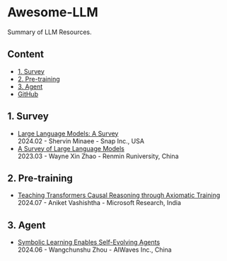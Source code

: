 # Awesome-LLM
Summary of LLM Resources.

## Content

- [1. Survey](#1-survey)
- [2. Pre-training](#2-pre-training)
- [3. Agent](#3-agent)
- [GitHub](#github)
  
## 1. Survey
- [Large Language Models: A Survey](https://arxiv.org/abs/2402.06196)  
  2024.02 - Shervin Minaee - Snap Inc., USA  
- [A Survey of Large Language Models](https://arxiv.org/abs/2303.18223)  
  2023.03 - Wayne Xin Zhao - Renmin Runiversity, China
  
## 2. Pre-training
- [Teaching Transformers Causal Reasoning through Axiomatic Training](https://arxiv.org/abs/2407.07612)  
  2024.07 - Aniket Vashishtha - Microsoft Research, India  

## 3. Agent
- [Symbolic Learning Enables Self-Evolving Agents](https://arxiv.org/abs/2406.18532)  
  2024.06 - Wangchunshu Zhou - AIWaves Inc., China  
